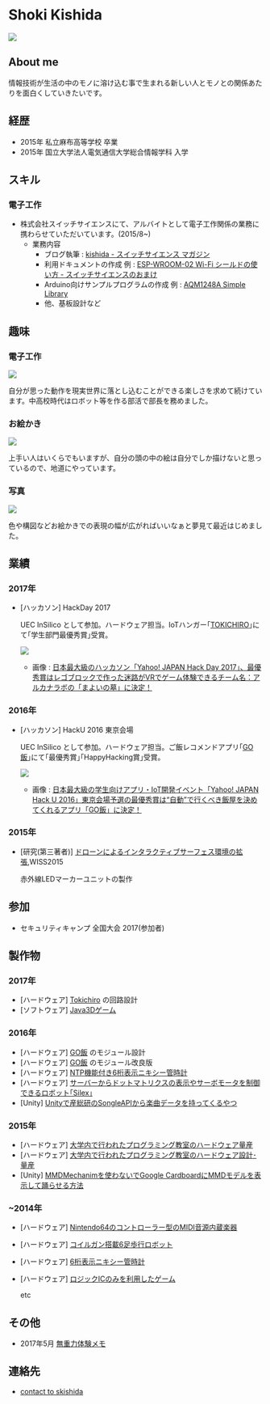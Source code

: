 # Shoki Kishida

![](./img/icon.jpg)

## About me

情報技術が生活の中のモノに溶け込む事で生まれる新しい人とモノとの関係あたりを面白くしていきたいです。

## 経歴

* 2015年 私立麻布高等学校 卒業
* 2015年 国立大学法人電気通信大学総合情報学科 入学

## スキル

### 電子工作

  * 株式会社スイッチサイエンスにて、アルバイトとして電子工作関係の業務に携わらせていただいています。(2015/8~)
    * 業務内容
      * ブログ執筆 : [kishida - スイッチサイエンス マガジン](http://mag.switch-science.com/author/kishida/)
      * 利用ドキュメントの作成 例 : [ESP-WROOM-02 Wi-Fi シールドの使い方 - スイッチサイエンスのおまけ](http://trac.switch-science.com/wiki/ESP-WROOM-02_AT)
      * Arduino向けサンプルプログラムの作成 例 : [AQM1248A Simple Library](https://github.com/SWITCHSCIENCE/samplecodes/tree/master/AQM1248A_breakout/Arduino/AQM1248A_lib)
      * 他、基板設計など
  

## 趣味

### 電子工作

  ![](./img/board.jpg)

  自分が思った動作を現実世界に落とし込むことができる楽しさを求めて続けています。中高校時代はロボット等を作る部活で部長を務めました。

### お絵かき

  ![](./img/nenga2017.jpg)

  上手い人はいくらでもいますが、自分の頭の中の絵は自分でしか描けないと思っているので、地道にやっています。

### 写真

  ![](./img/photo.jpg)

  色や構図などお絵かきでの表現の幅が広がればいいなぁと夢見て最近はじめました。


## 業績

### 2017年
* [ハッカソン] HackDay 2017

  UEC InSilico として参加。ハードウェア担当。IoTハンガー｢[TOKICHIRO](./contents/2017/tokichiro.md)｣にて｢学生部門最優秀賞｣受賞。

  ![](./img/hackday2017.jpg)

  * 画像 : [日本最大級のハッカソン「Yahoo! JAPAN Hack Day 2017」、最優秀賞はレゴブロックで作った迷路がVRでゲーム体験できるチーム名：アルカナラボの「まよいの墓」に決定！](https://prtimes.jp/main/html/rd/p/000000034.000014803.html)

### 2016年
* [ハッカソン] HackU 2016 東京会場

  UEC InSilico として参加。ハードウェア担当。ご飯レコメンドアプリ｢[GO飯](./contents/2016/go.md)｣にて｢最優秀賞｣｢HappyHacking賞｣受賞。

  ![](./img/hacku2016.jpg)

  * 画像 : [日本最大級の学生向けアプリ・IoT開発イベント「Yahoo! JAPAN Hack U 2016」東京会場予選の最優秀賞は“自動”で行くべき飯屋を決めてくれるアプリ「GO飯」に決定！ ](https://prtimes.jp/main/html/rd/p/000000019.000014803.html)

### 2015年
* [研究(第三著者)] [ドローンによるインタラクティブサーフェス環境の拡張](http://www.wiss.org/WISS2015Proceedings/demo/3-R23.pdf),WISS2015

  赤外線LEDマーカーユニットの製作

## 参加

* セキュリティキャンプ 全国大会 2017(参加者)

## 製作物

### 2017年

* [ハードウェア] [Tokichiro](./contents/2017/tokichiro.md) の回路設計
* [ソフトウェア] [Java3Dゲーム](./contents/2017/java3d.md)

### 2016年

* [ハードウェア]  [GO飯](./contents/2016/go.md) のモジュール設計
* [ハードウェア]  [GO飯](./contents/2016/go.md) のモジュール改良版
* [ハードウェア]  [NTP機能付き6桁表示ニキシー管時計](./contents/2016/nixie.md)
* [ハードウェア]  [サーバーからドットマトリクスの表示やサーボモータを制御できるロボット｢Silex｣](./contents/2016/silex.md)
* [Unity]  [Unityで産総研のSongleAPIから楽曲データを持ってくるやつ](https://github.com/skishida/SongleAPI_Unity)

### 2015年

* [ハードウェア]  [大学内で行われたプログラミング教室のハードウェア量産](./contents/2015/pg1.md)
* [ハードウェア]  [大学内で行われたプログラミング教室のハードウェア設計･量産](./contents/2015/pg2.md)
* [Unity]  [MMDMechanimを使わないでGoogle CardboardにMMDモデルを表示して踊らせる方法](http://sparks-row.blogspot.jp/2015/12/mmdunitycardboard_27.html)

### ~2014年

* [ハードウェア]  [Nintendo64のコントローラー型のMIDI音源内蔵楽器](./contents/2014/soundpad.md)
* [ハードウェア]  [コイルガン搭載6足歩行ロボット](./contents/2014/t6.md)
* [ハードウェア]  [6桁表示ニキシー管時計](./contents/2014/nixie.md)
* [ハードウェア]  [ロジックICのみを利用したゲーム](./contents/2014/logicgame.md)

  etc

## その他

* 2017年5月 [無重力体験メモ](./contents/2017/ug.md)

## 連絡先

* [contact to skishida](https://goo.gl/forms/dEZeub07DOTRuMre2)
